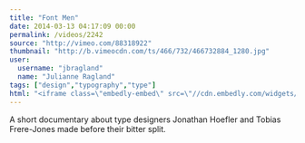 ```yaml
---
title: "Font Men"
date: 2014-03-13 04:17:09 00:00
permalink: /videos/2242
source: "http://vimeo.com/88318922"
thumbnail: "http://b.vimeocdn.com/ts/466/732/466732884_1280.jpg"
user:
  username: "jbragland"
  name: "Julianne Ragland"
tags: ["design","typography","type"]
html: "<iframe class=\"embedly-embed\" src=\"//cdn.embedly.com/widgets/media.html?src=http%3A%2F%2Fplayer.vimeo.com%2Fvideo%2F88318922&src_secure=1&url=http%3A%2F%2Fvimeo.com%2F88318922&image=http%3A%2F%2Fb.vimeocdn.com%2Fts%2F466%2F732%2F466732884_1280.jpg&key=daaebf4d9cdd46779200162d0ca86e20&type=text%2Fhtml&schema=vimeo\" width=\"1280\" height=\"720\" scrolling=\"no\" frameborder=\"0\" allowfullscreen></iframe>"
---
```


A short documentary about type designers Jonathan Hoefler and Tobias Frere-Jones made before their bitter split.